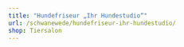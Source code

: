 ```yaml
---
title: "Hundefriseur „Ihr Hundestudio“"
url: /schwanewede/hundefriseur-ihr-hundestudio/
shop: Tiersalon
---
```

